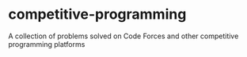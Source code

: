 # competitive-programming
A collection of problems solved on Code Forces and other competitive programming platforms 
